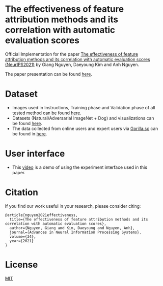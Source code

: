 # The effectiveness of feature attribution methods and its correlation with automatic evaluation scores

Official Implementation for the paper [The effectiveness of feature attribution methods and its correlation with automatic evaluation scores (NeurIPS2021)](https://proceedings.neurips.cc/paper/2021/file/de043a5e421240eb846da8effe472ff1-Paper.pdf) by Giang Nguyen, Daeyoung Kim and Anh Nguyen.

The paper presentation can be found [here](https://youtu.be/jpbnX6M4Rxc).

# Dataset

- Images used in Instructions, Training phase and Validation phase of all tested method can be found [here](https://drive.google.com/file/d/1eqF6NJpXyl7UlAiTntbWvgbmR2gP2jBj/view?usp=sharing).
- Datasets (Natural/Adversarial ImageNet + Dog) and visualizations can be found [here](https://drive.google.com/file/d/1573_rsKtO3nP2QCsZNkmamPA3hTaQsJ8/view?usp=sharing).
- The data collected from online users and expert users via [Gorilla.sc](https://gorilla.sc/) can be found in [here](https://github.com/anguyen8/effectiveness-attribution-maps/tree/main/src/users_data). 

# User interface
- This [video](https://youtu.be/4W1fYdx1-mU) is a demo of using the experiment interface used in this paper.

# Citation
If you find our work useful in your research, please consider citing:

```
@article{nguyen2021effectiveness,
  title={The effectiveness of feature attribution methods and its correlation with automatic evaluation scores},
  author={Nguyen, Giang and Kim, Daeyoung and Nguyen, Anh},
  journal={Advances in Neural Information Processing Systems},
  volume={34},
  year={2021}
}
```

# License
[MIT](https://github.com/anguyen8/effectiveness-attribution-maps/blob/main/LICENSE)

